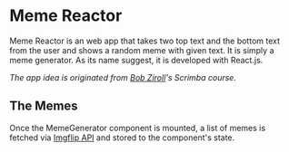 # Meme Reactor

Meme Reactor is an web app that takes two top text and the bottom text from the user and shows a random meme with given text. It is simply a meme generator. As its name suggest, it is developed with React.js.

*The app idea is originated from [Bob Ziroll](https://scrimba.com/@bobziroll)'s Scrimba course.*

## The Memes

Once the MemeGenerator component is mounted, a list of memes is fetched via [Imgflip API](https://api.imgflip.com/) and stored to the component's state.